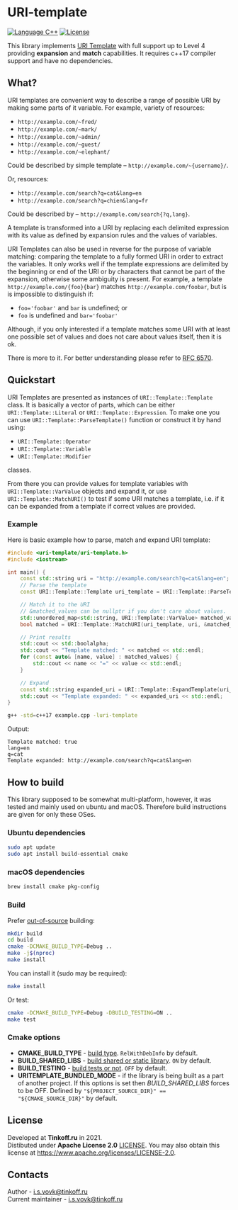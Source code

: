 # URI-template

[![Language C++](https://img.shields.io/badge/language-c++-blue.svg)](https://isocpp.org)
[![License](https://img.shields.io/badge/License-Apache%202.0-blue.svg)](https://opensource.org/licenses/Apache-2.0)

This library implements [URI Template](https://tools.ietf.org/html/rfc6570) with full support up to Level 4 providing **expansion** and **match** capabilities. It requires c++17 compiler support and have no dependencies.

## What?

URI templates are convenient way to describe a range of possible URI by making some parts of it variable. For example, variety of resources:
* `http://example.com/~fred/`
* `http://example.com/~mark/`
* `http://example.com/~admin/`
* `http://example.com/~guest/`
* `http://example.com/~elephant/`

Could be described by simple template – `http://example.com/~{username}/`.

Or, resources:
* `http://example.com/search?q=cat&lang=en`
* `http://example.com/search?q=chien&lang=fr`

Could be described by – `http://example.com/search{?q,lang}`.

A template is transformed into a URI by replacing each delimited expression with its value as defined by expansion rules and the values of variables.

URI Templates can also be used in reverse for the purpose of variable matching: comparing the template to a fully formed URI in order to extract the variables. It only works well if the template expressions are delimited by the beginning or end of the URI or by characters that cannot be part of the expansion, otherwise some ambiguity is present. For example, a template `http://example.com/{foo}{bar}` matches `http://example.com/foobar`, but is is impossible to distinguish if:
* `foo='foobar'` and `bar` is undefined; or
* `foo` is undefined and `bar='foobar'`

Although, if you only interested if a template matches some URI with at least one possible set of values and does not care about values itself, then it is ok.

There is more to it. For better understanding please refer to [RFC 6570](https://tools.ietf.org/html/rfc6570).

## Quickstart

URI Templates are presented as instances of `URI::Template::Template` class. It is basically a vector of parts, which can be either `URI::Template::Literal` or `URI::Template::Expression`. To make one you can use `URI::Template::ParseTemplate()` function or construct it by hand using:
* `URI::Template::Operator`
* `URI::Template::Variable`
* `URI::Template::Modifier`

classes.

From there you can provide values for template variables with `URI::Template::VarValue` objects and expand it, or use `URI::Template::MatchURI()` to test if some URI matches a template, i.e. if it can be expanded from a template if correct values are provided.

### Example

Here is basic example how to parse, match and expand URI template:
```c++
#include <uri-template/uri-template.h>
#include <iostream>

int main() {
    const std::string uri = "http://example.com/search?q=cat&lang=en";
    // Parse the template
    const URI::Template::Template uri_template = URI::Template::ParseTemplate("http://example.com/search{?q,lang}");

    // Match it to the URI
    // &matched_values can be nullptr if you don't care about values.
    std::unordered_map<std::string, URI::Template::VarValue> matched_values;
    bool matched = URI::Template::MatchURI(uri_template, uri, &matched_values);

    // Print results
    std::cout << std::boolalpha;
    std::cout << "Template matched: " << matched << std::endl;
    for (const auto& [name, value] : matched_values) {
        std::cout << name << "=" << value << std::endl;
    }

    // Expand
    const std::string expanded_uri = URI::Template::ExpandTemplate(uri_template, matched_values);
    std::cout << "Template expanded: " << expanded_uri << std::endl;
}
```

```bash
g++ -std=c++17 example.cpp -luri-template
```
Output:
```
Template matched: true
lang=en
q=cat
Template expanded: http://example.com/search?q=cat&lang=en
```

## How to build

This library supposed to be somewhat multi-platform, however, it was tested and mainly used on ubuntu and macOS. Therefore build instructions are given for only these OSes.

### Ubuntu dependencies

```bash
sudo apt update
sudo apt install build-essential cmake
```

### macOS dependencies

```bash
brew install cmake pkg-config
```

### Build

Prefer [out-of-source](https://gitlab.kitware.com/cmake/community/-/wikis/FAQ#what-is-an-out-of-source-build) building:

```bash
mkdir build
cd build
cmake -DCMAKE_BUILD_TYPE=Debug ..
make -j$(nproc)
make install
```

You can install it (sudo may be required):
```bash
make install
```

Or test:
```bash
cmake -DCMAKE_BUILD_TYPE=Debug -DBUILD_TESTING=ON ..
make test
```

### Cmake options

* **CMAKE_BUILD_TYPE** - [build type](https://cmake.org/cmake/help/latest/variable/CMAKE_BUILD_TYPE.html). `RelWithDebInfo` by default.
* **BUILD_SHARED_LIBS** - [build shared or static library](https://cmake.org/cmake/help/v3.0/variable/BUILD_SHARED_LIBS.html). `ON` by default.
* **BUILD_TESTING** - [build tests or not](https://cmake.org/cmake/help/latest/module/CTest.html). `OFF` by default.
* **URITEMPLATE_BUNDLED_MODE** - if the library is being built as a part of another project. If this options is set then *BUILD_SHARED_LIBS* forces to be OFF. Defined by `"${PROJECT_SOURCE_DIR}" == "${CMAKE_SOURCE_DIR}"` by default.

## License

Developed at **Tinkoff.ru** in 2021.\
Distibuted under **Apache License 2.0** [LICENSE](./LICENSE). You may also obtain this license at https://www.apache.org/licenses/LICENSE-2.0.

## Contacts

Author - i.s.vovk@tinkoff.ru\
Current maintainer - i.s.vovk@tinkoff.ru
